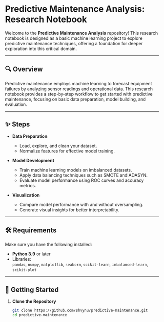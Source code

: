 # Predictive Maintenance Analysis: Research Notebook

Welcome to the **Predictive Maintenance Analysis** repository! This research notebook is designed as a basic machine learning project to explore predictive maintenance techniques, offering a foundation for deeper exploration into this critical domain.

---

## 🔍 Overview

Predictive maintenance employs machine learning to forecast equipment failures by analyzing sensor readings and operational data. This research notebook provides a step-by-step workflow to get started with predictive maintenance, focusing on basic data preparation, model building, and evaluation.

---

## ✨ Steps

- **Data Preparation**
  - Load, explore, and clean your dataset.
  - Normalize features for effective model training.

- **Model Development**
  - Train machine learning models on imbalanced datasets.
  - Apply data balancing techniques such as SMOTE and ADASYN.
  - Evaluate model performance using ROC curves and accuracy metrics.

- **Visualization**
  - Compare model performance with and without oversampling.
  - Generate visual insights for better interpretability.

---

## 🛠 Requirements

Make sure you have the following installed:

- **Python 3.9** or later  
- Libraries:  
  `pandas`, `numpy`, `matplotlib`, `seaborn`, `scikit-learn`, `imbalanced-learn`, `scikit-plot`

---

## 🚀 Getting Started

1. **Clone the Repository**  
   ```bash
   git clone https://github.com/shvynu/predictive-maintenance.git
   cd predictive-maintenance

